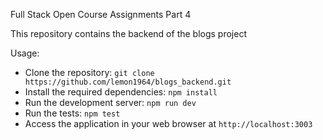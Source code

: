 Full Stack Open Course Assignments Part 4

This repository contains the backend of the blogs project

Usage:

- Clone the repository: `git clone https://github.com/lemon1964/blogs_backend.git`
- Install the required dependencies: `npm install`
- Run the development server: `npm run dev`
- Run the tests: `npm test`
- Access the application in your web browser at `http://localhost:3003`

